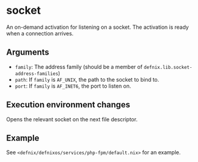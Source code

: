 socket
=======

An on-demand activation for listening on a socket. The activation is ready
when a connection arrives.

Arguments
----------

* `family`: The address family (should be a member of
  `defnix.lib.socket-address-families`)
* `path`: If `family` is `AF_UNIX`, the path to the socket to bind to.
* `port`: If `family` is `AF_INET6`, the port to listen on.

Execution environment changes
------------------------------

Opens the relevant socket on the next file descriptor.

Example
-------

See `<defnix/defnixos/services/php-fpm/default.nix>` for an example.
